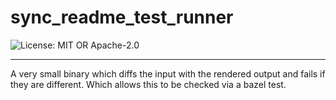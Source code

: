 <!-- sync-readme title [[ -->
# sync_readme_test_runner
<!-- sync-readme ]] -->

<!-- sync-readme badge [[ -->
![License: MIT OR Apache-2.0](https://img.shields.io/badge/license-MIT%20OR%20Apache--2.0-purple.svg?style=flat-square)
<!-- sync-readme ]] -->

---

<!-- sync-readme rustdoc [[ -->
A very small binary which diffs the input with the rendered output and fails if they are different.
Which allows this to be checked via a bazel test.
<!-- sync-readme ]] -->
